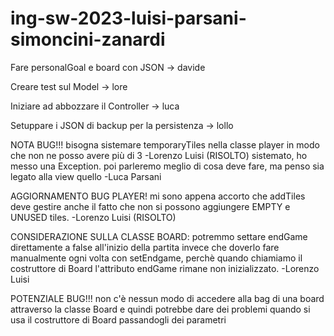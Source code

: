 # ing-sw-2023-luisi-parsani-simoncini-zanardi

Fare personalGoal e board con JSON -> davide

Creare test sul Model -> lore

Iniziare ad abbozzare il Controller -> luca

Setuppare i JSON di backup per la persistenza -> lollo

NOTA BUG!!!
bisogna sistemare temporaryTiles nella classe player in modo che non ne posso avere più di 3
-Lorenzo Luisi (RISOLTO)
sistemato, ho messo una Exception. poi parleremo meglio di cosa deve fare, ma penso sia legato alla view quello
-Luca Parsani

AGGIORNAMENTO BUG PLAYER!
mi sono appena accorto che addTiles deve gestire anche il fatto che non si possono aggiungere EMPTY e UNUSED tiles.
-Lorenzo Luisi (RISOLTO)

CONSIDERAZIONE SULLA CLASSE BOARD:
potremmo settare endGame direttamente a false all'inizio della partita invece che doverlo fare manualmente ogni volta con setEndgame, perchè quando chiamiamo il costruttore di Board l'attributo endGame rimane non inizializzato. -Lorenzo Luisi

POTENZIALE BUG!!! non c'è nessun modo di accedere alla bag di una board attraverso la classe Board e quindi potrebbe dare dei problemi quando si usa il costruttore di Board passandogli dei parametri
